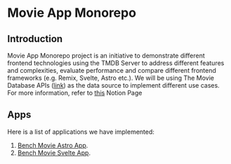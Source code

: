 # Movie App Monorepo

## Introduction

Movie App Monorepo project is an initiative to demonstrate different frontend technologies using the TMDB Server to address different features and complexities, evaluate performance and compare different frontend frameworks (e.g. Remix, Svelte, Astro etc.). We will be using The Movie Database APIs ([link](https://api.themoviedb.org)) as the data source to implement different use cases. For more information, refer to [this](https://www.notion.so/foobaragency/Movie-bench-apps-4ff4668eca80433a8562131c5a51a1bf) Notion Page

## Apps

Here is a list of applications we have implemented:

1. [Bench Movie Astro App](https://github.com/foobaragency/bench-movie-app-monorepo/tree/master/apps/bench-astro-movie-app).
1. [Bench Movie Svelte App](https://github.com/foobaragency/bench-movie-app-monorepo/tree/master/apps/bench-svelte-movie-app).